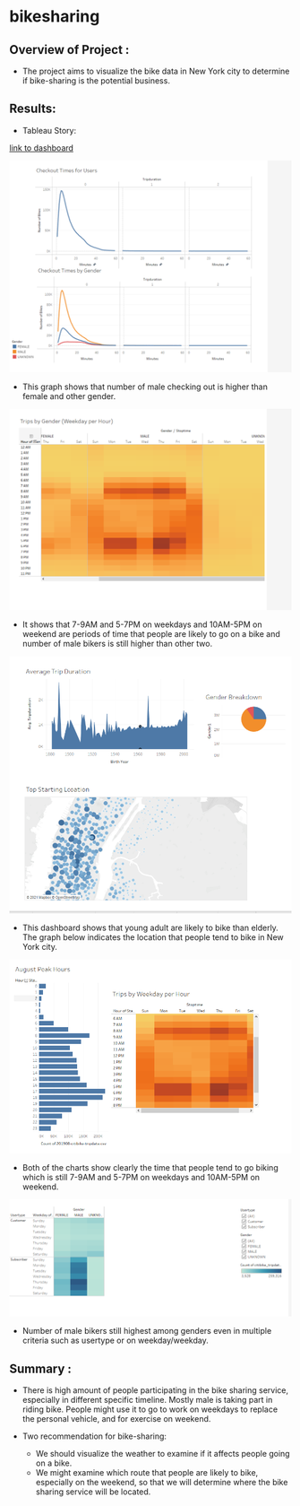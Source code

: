 # bikesharing

## Overview of Project :

- The project aims to visualize the bike data in New York city to determine if bike-sharing is the potential business. 

## Results:

- Tableau Story: 

[link to dashboard]( https://public.tableau.com/profile/thanh.mai.khoi.nguyen#!/vizhome/NYCCitiBikeStory_16198176006680/Story1?publish=yes "Link to dashboard")  

![Optional Text](Resources/checkout.PNG)

- This graph shows that number of male checking out is higher than female and other gender.

![Optional Text](Resources/trip.PNG)

- It shows that 7-9AM and 5-7PM on weekdays and 10AM-5PM on weekend are periods of time that people are likely to go on a bike and number of male bikers is still higher than other two. 

![Optional Text](Resources/all.PNG)

- This dashboard shows that young adult are likely to bike than elderly. The graph below indicates the location that people tend to bike in New York city. 

![Optional Text](Resources/hours.PNG)

- Both of the charts show clearly the time that people tend to go biking which is still 7-9AM and 5-7PM on weekdays and 10AM-5PM on weekend.

![Optional Text](Resources/gender_weekday.PNG)

- Number of male bikers still highest among genders even in multiple criteria such as usertype or on weekday/weekday.


## Summary :

- There is high amount of people participating in the bike sharing service, especially in different specific timeline. Mostly male is taking part in riding bike. People might use it to go to work on weekdays to replace the personal vehicle, and for exercise on weekend. 

- Two recommendation for bike-sharing:

  * We should visualize the weather to examine if it affects people going on a bike.
  * We might examine which route that people are likely to bike, especially on the weekend, so that we will determine where the bike sharing service will be located.
